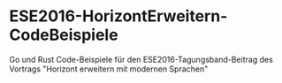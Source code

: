 # ESE2016-HorizontErweitern-CodeBeispiele
Go und Rust Code-Beispiele für den ESE2016-Tagungsband-Beitrag des Vortrags "Horizont erweitern mit modernen Sprachen"
